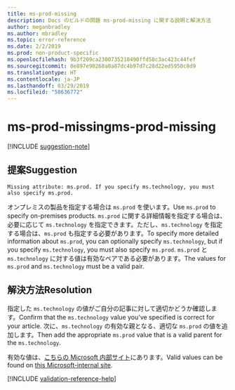 ```yaml
---
title: ms-prod-missing
description: Docs のビルドの問題 ms-prod-missing に関する説明と解決方法
author: meganbradley
ms.author: mbradley
ms.topic: error-reference
ms.date: 2/2/2019
ms.prod: non-product-specific
ms.openlocfilehash: 9b3f209ca2300735210490ffd58c3ac423c44fef
ms.sourcegitcommit: 8e897e90268a8a87dc4b97d7c28d22ed5950c8d9
ms.translationtype: HT
ms.contentlocale: ja-JP
ms.lasthandoff: 03/29/2019
ms.locfileid: "58636772"
---
```

# <a name="ms-prod-missing"></a><span data-ttu-id="1ab09-103">ms-prod-missing</span><span class="sxs-lookup"><span data-stu-id="1ab09-103">ms-prod-missing</span></span>

[!INCLUDE [suggestion-note](includes/suggestion-note.md)]

## <a name="suggestion"></a><span data-ttu-id="1ab09-104">提案</span><span class="sxs-lookup"><span data-stu-id="1ab09-104">Suggestion</span></span>

`Missing attribute: ms.prod. If you specify ms.technology, you must also specify ms.prod.`

<span data-ttu-id="1ab09-105">オンプレミスの製品を指定する場合は `ms.prod` を使います。</span><span class="sxs-lookup"><span data-stu-id="1ab09-105">Use `ms.prod` to specify on-premises products.</span></span> <span data-ttu-id="1ab09-106">`ms.prod` に関する詳細情報を指定する場合は、必要に応じて `ms.technology` を指定できます。ただし、`ms.technology` を指定する場合は、`ms.prod` も指定する必要があります。</span><span class="sxs-lookup"><span data-stu-id="1ab09-106">To specify more detailed information about `ms.prod`, you can optionally specify `ms.technology`, but if you specify `ms.technology`, you must also specify `ms.prod`.</span></span> <span data-ttu-id="1ab09-107">`ms.prod` と `ms.technology` に対する値は有効なペアである必要があります。</span><span class="sxs-lookup"><span data-stu-id="1ab09-107">The values for `ms.prod` and `ms.technology` must be a valid pair.</span></span>

## <a name="resolution"></a><span data-ttu-id="1ab09-108">解決方法</span><span class="sxs-lookup"><span data-stu-id="1ab09-108">Resolution</span></span>

<span data-ttu-id="1ab09-109">指定した `ms.technology` の値がご自分の記事に対して適切かどうか確認します。</span><span class="sxs-lookup"><span data-stu-id="1ab09-109">Confirm that the `ms.technology` value you've specified is correct for your article.</span></span> <span data-ttu-id="1ab09-110">次に、`ms.technology` の有効な親となる、適切な `ms.prod` の値を追加します。</span><span class="sxs-lookup"><span data-stu-id="1ab09-110">Then add the appropriate `ms.prod` value that is a valid parent for the `ms.technology`.</span></span>

<span data-ttu-id="1ab09-111">有効な値は、[こちらの Microsoft 内部サイト](https://docsmetadatatool.azurewebsites.net/allowlists)にあります。</span><span class="sxs-lookup"><span data-stu-id="1ab09-111">Valid values can be found on [this Microsoft-internal site](https://docsmetadatatool.azurewebsites.net/allowlists).</span></span>

<!--make sure to add this file to your includes folder and verify the path-->
[!INCLUDE [validation-reference-help](includes/validation-reference-help.md)]
